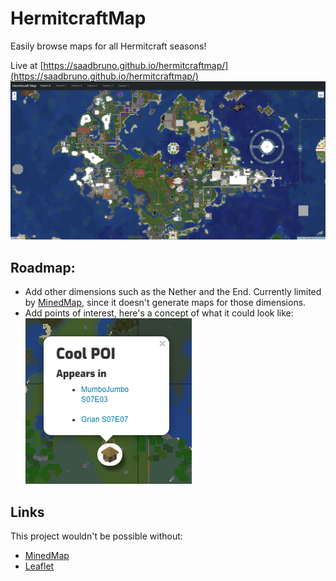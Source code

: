# HermitcraftMap
Easily browse maps for all Hermitcraft seasons!

Live at [https://saadbruno.github.io/hermitcraftmap/](https://saadbruno.github.io/hermitcraftmap/)
![Screenshot of the Hermitcraft Map](img/thumbnail.png "Screenshot of the Hermitcraft Map")

## Roadmap:
- Add other dimensions such as the Nether and the End. Currently limited by [MinedMap](https://github.com/NeoRaider/MinedMap), since it doesn't generate maps for those dimensions.
- Add points of interest, here's a concept of what it could look like:  
![POI concept](img/poi-concept.png "POI concept")

## Links
This project wouldn't be possible without:
- [MinedMap](https://github.com/NeoRaider/MinedMap)
- [Leaflet](https://github.com/Leaflet/Leaflet)
